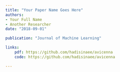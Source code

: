 ```yaml
---
title: "Your Paper Name Goes Here"
authors:
- Your Full Name
- Another Researcher
date: "2018-09-01"

publication: "Journal of Machine Learning"

links:
    pdf: https://github.com/hadisinaee/avicenna
    code: https://github.com/hadisinaee/avicenna

---
```


